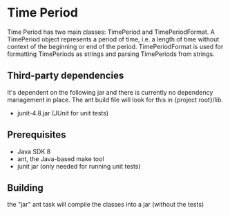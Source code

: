 Time Period
===========

Time Period has two main classes: TimePeriod and TimePeriodFormat. A TimePeriod object represents a period of time, i.e. a length of time without context of the beginning or end of the period. TimePeriodFormat is used for formatting TimePeriods as strings and parsing TimePeriods from strings.

Third-party dependencies
------------------------
It's dependent on the following jar and there is currently no dependency management in place. The ant build file will look for this in {project root}/lib.
* junit-4.8.jar (JUnit for unit tests)

Prerequisites
-------------
* Java SDK 8
* ant, the Java-based make tool
* junit jar (only needed for running unit tests)

Building
--------
the "jar" ant task will compile the classes into a jar (without the tests)
